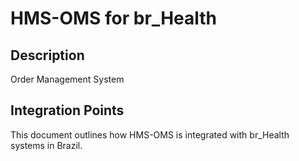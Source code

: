 # HMS-OMS for br_Health

## Description

Order Management System

## Integration Points

This document outlines how HMS-OMS is integrated with br_Health systems in Brazil.
